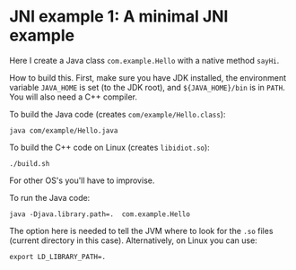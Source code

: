 JNI example 1: A minimal JNI example
==============

Here I create a Java class `com.example.Hello` with a native method `sayHi`.

How to build this. First, make sure you have JDK installed, the environment
variable `JAVA_HOME` is set (to the JDK root), and `${JAVA_HOME}/bin` is in
`PATH`. You will also need a C++ compiler.


To build the Java code (creates `com/example/Hello.class`):  

`java com/example/Hello.java`  

To build the C++ code on Linux (creates `libidiot.so`):  

`./build.sh`  

For other OS's you'll have to improvise.


To run the Java code:  

`java -Djava.library.path=.  com.example.Hello`

The option here is needed to tell the JVM where to look for the `.so` files (current directory in this case). Alternatively, on Linux you can use:

`export LD_LIBRARY_PATH=.`
